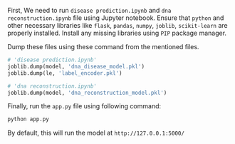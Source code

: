 First, We need to run `disease prediction.ipynb` and `dna reconstruction.ipynb` file using Jupyter notebook. Ensure that `python` and other necessary libraries like `flask`, `pandas`, `numpy`, `joblib`, `scikit-learn` are properly installed. Install any missing libraries using `PIP` package manager.


Dump these files using these command from the mentioned files.
```python
# 'disease prediction.ipynb'
joblib.dump(model, 'dna_disease_model.pkl')
joblib.dump(le, 'label_encoder.pkl')

# 'dna reconstruction.ipynb'
joblib.dump(model, 'dna_reconstruction_model.pkl')
```

Finally, run the `app.py` file using following command:
```bash
python app.py
```

By default, this will run the model at `http://127.0.0.1:5000/`
